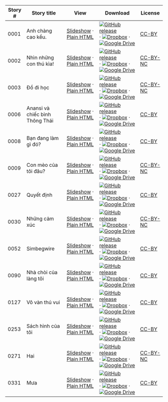 Story # | Story title | View | Download | License
-------- | -----------  |:-------:| ---------------- | -------
0001 | Anh chàng cao kều. | <a href="https://global-asp.github.io/stories/vi/0001_anh-chàng-cao-kều_slides.html" target="_blank">Slideshow</a> · [Plain HTML](https://global-asp.github.io/stories/vi/0001_anh-chàng-cao-kều.html) | [![GitHub release](https://cloud.githubusercontent.com/assets/9295750/9483128/0e089e5e-4b51-11e5-98ca-6da5cef156a7.png "GitHub release")]() · [![Dropbox](https://cloud.githubusercontent.com/assets/9295750/10150606/3f5ae2dc-65f5-11e5-8f63-841c51cc1cde.png "Dropbox")]() · [![Google Drive](https://cloud.githubusercontent.com/assets/9295750/9473522/1d6fdde4-4b10-11e5-98f5-aa6c6b04a08e.png "Google Drive")](https://drive.google.com/open?id=0B59ZADK9EsbsUkNWSV81TG5YVGc) | [CC-BY](https://creativecommons.org/licenses/by/3.0/)
0002 | Nhìn những con thú kìa! | <a href="https://global-asp.github.io/stories/vi/0002_nhìn-những-con-thú-kìa_slides.html" target="_blank">Slideshow</a> · [Plain HTML](https://global-asp.github.io/stories/vi/0002_nhìn-những-con-thú-kìa.html) | [![GitHub release](https://cloud.githubusercontent.com/assets/9295750/9483128/0e089e5e-4b51-11e5-98ca-6da5cef156a7.png "GitHub release")]() · [![Dropbox](https://cloud.githubusercontent.com/assets/9295750/10150606/3f5ae2dc-65f5-11e5-8f63-841c51cc1cde.png "Dropbox")]() · [![Google Drive](https://cloud.githubusercontent.com/assets/9295750/9473522/1d6fdde4-4b10-11e5-98f5-aa6c6b04a08e.png "Google Drive")](https://drive.google.com/open?id=0B59ZADK9EsbsUkNWSV81TG5YVGc) | [CC-BY-NC](http://creativecommons.org/licenses/by-nc/3.0/)
0003 | Đồ đi học | <a href="https://global-asp.github.io/stories/vi/0003_đồ-đi-học_slides.html" target="_blank">Slideshow</a> · [Plain HTML](https://global-asp.github.io/stories/vi/0003_đồ-đi-học.html) | [![GitHub release](https://cloud.githubusercontent.com/assets/9295750/9483128/0e089e5e-4b51-11e5-98ca-6da5cef156a7.png "GitHub release")]() · [![Dropbox](https://cloud.githubusercontent.com/assets/9295750/10150606/3f5ae2dc-65f5-11e5-8f63-841c51cc1cde.png "Dropbox")]() · [![Google Drive](https://cloud.githubusercontent.com/assets/9295750/9473522/1d6fdde4-4b10-11e5-98f5-aa6c6b04a08e.png "Google Drive")](https://drive.google.com/open?id=0B59ZADK9EsbsUkNWSV81TG5YVGc) | [CC-BY-NC](http://creativecommons.org/licenses/by-nc/3.0/)
0006 | Anansi và chiếc bình Thông Thái | <a href="https://global-asp.github.io/stories/vi/0006_anansi-và-chiếc-bình-thông-thái_slides.html" target="_blank">Slideshow</a> · [Plain HTML](https://global-asp.github.io/stories/vi/0006_anansi-và-chiếc-bình-thông-thái.html) | [![GitHub release](https://cloud.githubusercontent.com/assets/9295750/9483128/0e089e5e-4b51-11e5-98ca-6da5cef156a7.png "GitHub release")]() · [![Dropbox](https://cloud.githubusercontent.com/assets/9295750/10150606/3f5ae2dc-65f5-11e5-8f63-841c51cc1cde.png "Dropbox")]() · [![Google Drive](https://cloud.githubusercontent.com/assets/9295750/9473522/1d6fdde4-4b10-11e5-98f5-aa6c6b04a08e.png "Google Drive")](https://drive.google.com/open?id=0B59ZADK9EsbsUkNWSV81TG5YVGc) | [CC-BY](https://creativecommons.org/licenses/by/3.0/)
0008 | Bạn đang làm gì đó? | <a href="https://global-asp.github.io/stories/vi/0008_bạn-đang-làm-gì-đó_slides.html" target="_blank">Slideshow</a> · [Plain HTML](https://global-asp.github.io/stories/vi/0008_bạn-đang-làm-gì-đó.html) | [![GitHub release](https://cloud.githubusercontent.com/assets/9295750/9483128/0e089e5e-4b51-11e5-98ca-6da5cef156a7.png "GitHub release")]() · [![Dropbox](https://cloud.githubusercontent.com/assets/9295750/10150606/3f5ae2dc-65f5-11e5-8f63-841c51cc1cde.png "Dropbox")]() · [![Google Drive](https://cloud.githubusercontent.com/assets/9295750/9473522/1d6fdde4-4b10-11e5-98f5-aa6c6b04a08e.png "Google Drive")](https://drive.google.com/open?id=0B59ZADK9EsbsUkNWSV81TG5YVGc) | [CC-BY](https://creativecommons.org/licenses/by/3.0/)
0009 | Con mèo của tôi đâu? | <a href="https://global-asp.github.io/stories/vi/0009_con-mèo-của-tôi-đâu_slides.html" target="_blank">Slideshow</a> · [Plain HTML](https://global-asp.github.io/stories/vi/0009_con-mèo-của-tôi-đâu.html) | [![GitHub release](https://cloud.githubusercontent.com/assets/9295750/9483128/0e089e5e-4b51-11e5-98ca-6da5cef156a7.png "GitHub release")]() · [![Dropbox](https://cloud.githubusercontent.com/assets/9295750/10150606/3f5ae2dc-65f5-11e5-8f63-841c51cc1cde.png "Dropbox")]() · [![Google Drive](https://cloud.githubusercontent.com/assets/9295750/9473522/1d6fdde4-4b10-11e5-98f5-aa6c6b04a08e.png "Google Drive")](https://drive.google.com/open?id=0B59ZADK9EsbsUkNWSV81TG5YVGc) | [CC-BY-NC](http://creativecommons.org/licenses/by-nc/3.0/)
0027 | Quyết định | <a href="https://global-asp.github.io/stories/vi/0027_quyết-định_slides.html" target="_blank">Slideshow</a> · [Plain HTML](https://global-asp.github.io/stories/vi/0027_quyết-định.html) | [![GitHub release](https://cloud.githubusercontent.com/assets/9295750/9483128/0e089e5e-4b51-11e5-98ca-6da5cef156a7.png "GitHub release")]() · [![Dropbox](https://cloud.githubusercontent.com/assets/9295750/10150606/3f5ae2dc-65f5-11e5-8f63-841c51cc1cde.png "Dropbox")]() · [![Google Drive](https://cloud.githubusercontent.com/assets/9295750/9473522/1d6fdde4-4b10-11e5-98f5-aa6c6b04a08e.png "Google Drive")](https://drive.google.com/open?id=0B59ZADK9EsbsUkNWSV81TG5YVGc) | [CC-BY](https://creativecommons.org/licenses/by/3.0/)
0030 | Những cảm xúc | <a href="https://global-asp.github.io/stories/vi/0030_những-cảm-xúc_slides.html" target="_blank">Slideshow</a> · [Plain HTML](https://global-asp.github.io/stories/vi/0030_những-cảm-xúc.html) | [![GitHub release](https://cloud.githubusercontent.com/assets/9295750/9483128/0e089e5e-4b51-11e5-98ca-6da5cef156a7.png "GitHub release")]() · [![Dropbox](https://cloud.githubusercontent.com/assets/9295750/10150606/3f5ae2dc-65f5-11e5-8f63-841c51cc1cde.png "Dropbox")]() · [![Google Drive](https://cloud.githubusercontent.com/assets/9295750/9473522/1d6fdde4-4b10-11e5-98f5-aa6c6b04a08e.png "Google Drive")](https://drive.google.com/open?id=0B59ZADK9EsbsUkNWSV81TG5YVGc) | [CC-BY-NC](http://creativecommons.org/licenses/by-nc/3.0/)
0052 | Simbegwire | <a href="https://global-asp.github.io/stories/vi/0052_simbegwire_slides.html" target="_blank">Slideshow</a> · [Plain HTML](https://global-asp.github.io/stories/vi/0052_simbegwire.html) | [![GitHub release](https://cloud.githubusercontent.com/assets/9295750/9483128/0e089e5e-4b51-11e5-98ca-6da5cef156a7.png "GitHub release")]() · [![Dropbox](https://cloud.githubusercontent.com/assets/9295750/10150606/3f5ae2dc-65f5-11e5-8f63-841c51cc1cde.png "Dropbox")]() · [![Google Drive](https://cloud.githubusercontent.com/assets/9295750/9473522/1d6fdde4-4b10-11e5-98f5-aa6c6b04a08e.png "Google Drive")](https://drive.google.com/open?id=0B59ZADK9EsbsUkNWSV81TG5YVGc) | [CC-BY](https://creativecommons.org/licenses/by/3.0/)
0090 | Nhà chòi của làng tôi | <a href="https://global-asp.github.io/stories/vi/0090_nhà-chòi-của-làng-tôi_slides.html" target="_blank">Slideshow</a> · [Plain HTML](https://global-asp.github.io/stories/vi/0090_nhà-chòi-của-làng-tôi.html) | [![GitHub release](https://cloud.githubusercontent.com/assets/9295750/9483128/0e089e5e-4b51-11e5-98ca-6da5cef156a7.png "GitHub release")]() · [![Dropbox](https://cloud.githubusercontent.com/assets/9295750/10150606/3f5ae2dc-65f5-11e5-8f63-841c51cc1cde.png "Dropbox")]() · [![Google Drive](https://cloud.githubusercontent.com/assets/9295750/9473522/1d6fdde4-4b10-11e5-98f5-aa6c6b04a08e.png "Google Drive")](https://drive.google.com/open?id=0B59ZADK9EsbsUkNWSV81TG5YVGc) | [CC-BY](https://creativecommons.org/licenses/by/3.0/)
0127 | Vô vàn thú vui | <a href="https://global-asp.github.io/stories/vi/0127_vô-vàn-thú-vui_slides.html" target="_blank">Slideshow</a> · [Plain HTML](https://global-asp.github.io/stories/vi/0127_vô-vàn-thú-vui.html) | [![GitHub release](https://cloud.githubusercontent.com/assets/9295750/9483128/0e089e5e-4b51-11e5-98ca-6da5cef156a7.png "GitHub release")]() · [![Dropbox](https://cloud.githubusercontent.com/assets/9295750/10150606/3f5ae2dc-65f5-11e5-8f63-841c51cc1cde.png "Dropbox")]() · [![Google Drive](https://cloud.githubusercontent.com/assets/9295750/9473522/1d6fdde4-4b10-11e5-98f5-aa6c6b04a08e.png "Google Drive")](https://drive.google.com/open?id=0B59ZADK9EsbsUkNWSV81TG5YVGc) | [CC-BY](https://creativecommons.org/licenses/by/3.0/)
0253 | Sách hình của tôi | <a href="https://global-asp.github.io/stories/vi/0253_sách-hình-của-tôi_slides.html" target="_blank">Slideshow</a> · [Plain HTML](https://global-asp.github.io/stories/vi/0253_sách-hình-của-tôi.html) | [![GitHub release](https://cloud.githubusercontent.com/assets/9295750/9483128/0e089e5e-4b51-11e5-98ca-6da5cef156a7.png "GitHub release")]() · [![Dropbox](https://cloud.githubusercontent.com/assets/9295750/10150606/3f5ae2dc-65f5-11e5-8f63-841c51cc1cde.png "Dropbox")]() · [![Google Drive](https://cloud.githubusercontent.com/assets/9295750/9473522/1d6fdde4-4b10-11e5-98f5-aa6c6b04a08e.png "Google Drive")](https://drive.google.com/open?id=0B59ZADK9EsbsUkNWSV81TG5YVGc) | [CC-BY](https://creativecommons.org/licenses/by/3.0/)
0271 | Hai | <a href="https://global-asp.github.io/stories/vi/0271_hai_slides.html" target="_blank">Slideshow</a> · [Plain HTML](https://global-asp.github.io/stories/vi/0271_hai.html) | [![GitHub release](https://cloud.githubusercontent.com/assets/9295750/9483128/0e089e5e-4b51-11e5-98ca-6da5cef156a7.png "GitHub release")]() · [![Dropbox](https://cloud.githubusercontent.com/assets/9295750/10150606/3f5ae2dc-65f5-11e5-8f63-841c51cc1cde.png "Dropbox")]() · [![Google Drive](https://cloud.githubusercontent.com/assets/9295750/9473522/1d6fdde4-4b10-11e5-98f5-aa6c6b04a08e.png "Google Drive")](https://drive.google.com/open?id=0B59ZADK9EsbsUkNWSV81TG5YVGc) | [CC-BY-NC](http://creativecommons.org/licenses/by-nc/3.0/)
0331 | Mưa | <a href="https://global-asp.github.io/stories/vi/0331_mưa_slides.html" target="_blank">Slideshow</a> · [Plain HTML](https://global-asp.github.io/stories/vi/0331_mưa.html) | [![GitHub release](https://cloud.githubusercontent.com/assets/9295750/9483128/0e089e5e-4b51-11e5-98ca-6da5cef156a7.png "GitHub release")]() · [![Dropbox](https://cloud.githubusercontent.com/assets/9295750/10150606/3f5ae2dc-65f5-11e5-8f63-841c51cc1cde.png "Dropbox")]() · [![Google Drive](https://cloud.githubusercontent.com/assets/9295750/9473522/1d6fdde4-4b10-11e5-98f5-aa6c6b04a08e.png "Google Drive")](https://drive.google.com/open?id=0B59ZADK9EsbsUkNWSV81TG5YVGc) | [CC-BY](https://creativecommons.org/licenses/by/3.0/)
